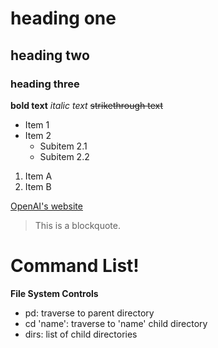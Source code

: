 # heading one
## heading two
### heading three

**bold text**
*italic text*
~~strikethrough text~~

- Item 1
- Item 2
  - Subitem 2.1
  - Subitem 2.2
1. Item A
2. Item B

[OpenAI's website](https://www.openai.com)

> This is a blockquote.




# Command List!

**File System Controls**
- pd: traverse to parent directory
- cd 'name': traverse to 'name' child directory
- dirs: list of child directories 

